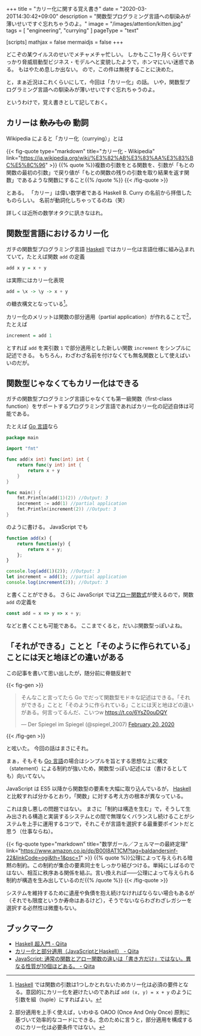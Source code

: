 +++
title = "カリー化に関する覚え書き"
date =  "2020-03-20T14:30:42+09:00"
description = "関数型プログラミング言語への馴染みが薄いせいですぐ忘れちゃうのよ。"
image = "/images/attention/kitten.jpg"
tags = [ "engineering", "currying" ]
pageType = "text"

[scripts]
  mathjax = false
  mermaidjs = false
+++

どこぞの某ウイルスのせいでメチャメチャ忙しい。
しかもここ1ヶ月くらいですっかり脅威扇動型ビジネス・モデルへと変貌したようで，ホンマにいい迷惑である。
もはやため息しか出ない。
ので，この件は無視することに決めた。

と，まぁ近況はこれくらいにして，今回は「カリー化」の話。
いや，関数型プログラミング言語への馴染みが薄いせいですぐ忘れちゃうのよ。

というわけで，覚え書きとして記しておく。

## カリーは ~~飲みもの~~ 動詞

Wikipedia によると「カリー化（currying）」とは

{{< fig-quote type="markdown" title="カリー化 - Wikipedia" link="https://ja.wikipedia.org/wiki/%E3%82%AB%E3%83%AA%E3%83%BC%E5%8C%96" >}}
{{% quote %}}複数の引数をとる関数を、引数が「もとの関数の最初の引数」で戻り値が「もとの関数の残りの引数を取り結果を返す関数」であるような関数にすること{{% /quote %}}
{{< /fig-quote >}}

とある。
「カリー」は偉い数学者である Haskell B. Curry の名前から拝借したものらしい。
名前が動詞化しちゃってるのね（笑）

詳しくは近所の数学オタクに訊きなはれ。

## 関数型言語におけるカリー化

ガチの関数型プログラミング言語 [Haskell] ではカリー化は言語仕様に組み込まれていて，たとえば関数 `add` の定義

```haskell
add x y = x + y
```

は実際にはカリー化表現

```haskell
add = \x -> \y -> x + y
```

の糖衣構文となっている[^tpl1]。

[^tpl1]: [Haskell] では関数の引数は1つしかとれないためカリー化は必須の要件となる。意図的にカリー化を避けたいのであれば `add (x, y) = x + y` のように引数を組（tuple）にすればよい。

カリー化のメリットは関数の部分適用（partial application）が作れることで[^pa1]，たとえば

[^pa1]: 部分適用を上手く使えば，いわゆる OAOO (Once And Only Once) 原則に基づいて効率的なコードにできる。念のために言うと，部分適用を構成するのにカリー化は必要条件ではない。

```haskell
increment = add 1
```

とすれば `add` を実引数 `1` で部分適用とした新しい関数 `increment` をシンプルに記述できる。
もちろん，わざわざ名前を付けなくても無名関数として使えばいいのだが。

## 関数型じゃなくてもカリー化はできる

ガチの関数型プログラミング言語じゃなくても第一級関数（first-class function）をサポートするプログラミング言語であればカリー化の記述自体は可能である。

たとえば [Go 言語]なら

```go { hl_lines=["5-9", 13]}
package main

import "fmt"

func add(x int) func(int) int {
	return func(y int) int {
		return x + y
	}
}

func main() {
	fmt.Println(add(1)(2)) //Output: 3
	increment := add(1) //partial application
	fmt.Println(increment(2)) //Output: 3
}
```

のように書ける。
JavaScript でも

```javascript { hl_lines=["1-5", 8]}
function add(x) {
    return function(y) {
        return x + y;
    };
}

console.log(add(1)(2)); //Output: 3
let increment = add(1); //partial application
console.log(increment(2)); //Output: 3
```

と書くことができる。
さらに JavaScript では[アロー関数式]が使えるので，関数 `add` の定義を

```javascript
const add = x => y => x + y;
```

などと書くことも可能である。
ここまでくると，だいぶ関数型っぽいよね。

## 「それができる」ことと「そのように作られている」ことには天と地ほどの違いがある

この記事を書いて思い出したが，随分前に脊髄反射で

{{< fig-gen >}}
<blockquote class="twitter-tweet"><p lang="ja" dir="ltr">そんなこと言ってたら Go でだって関数型モドキな記述はできる。「それができる」ことと「そのように作られている」ことには天と地ほどの違いがある。何言ってるんだ、こいつw <a href="https://t.co/6YsZ0ouDQY">https://t.co/6YsZ0ouDQY</a></p>&mdash; Der Spiegel im Spiegel (@spiegel_2007) <a href="https://twitter.com/spiegel_2007/status/1230417545447870465?ref_src=twsrc%5Etfw">February 20, 2020</a></blockquote>
{{< /fig-gen >}}

と呟いた。
今回の話はまさにそれ。

まぁ，そもそも [Go 言語]の場合はシンプルを旨とする思想な上に構文（statement）による制約が強いため，関数型っぽい記述には（書けるとしても）向いてない。

JavaScript は ES5 以降から関数型の要素を大幅に取り込んでいるが， [Haskell] と比較すれば分かるとおり，「関数」に対する考え方の根本が異なっている。

これは良し悪しの問題ではない。
まさに「制約は構造を生む」で，そうして生み出される構造と実装するシステムとの間で無理なくバランスし続けることがシステムを上手に運用するコツで，それこそが言語を選択する最重要ポイントだと思う（仕事ならね）。

{{< fig-quote type="markdown" title="数学ガール／フェルマーの最終定理" link="https://www.amazon.co.jp/dp/B00I8AT1CM?tag=baldandersinf-22&linkCode=ogi&th=1&psc=1" >}}
{{% quote %}}公理によって与えられる暗黙の制約。この制約が集合の要素同士をしっかり結びつける。単純にしばるのではない、相互に秩序ある関係を結ぶ。言い換えれば――公理によって与えられる制約が構造を生み出しているのだ{{% /quote %}}
{{< /fig-quote >}}

システムを維持するために遺産や負債を抱え続けなければならない場合もあるが（それでも限度というか寿命はあるけど），そうでないならわざわざレガシーを選択する必然性は微塵もない。

## ブックマーク

- [Haskell 超入門 - Qiita](https://qiita.com/7shi/items/145f1234f8ec2af923ef)
- [カリー化と部分適用（JavaScriptとHaskell） - Qiita](https://qiita.com/7shi/items/a0143daac77a205e7962)
- [JavaScript: 通常の関数とアロー関数の違いは「書き方だけ」ではない。異なる性質が10個ほどある。 - Qiita](https://qiita.com/suin/items/a44825d253d023e31e4d)

[Haskell]: https://www.haskell.org/ "Haskell Language"
[Go 言語]: https://golang.org/ "The Go Programming Language"
[アロー関数式]: https://developer.mozilla.org/ja/docs/Web/JavaScript/Reference/Functions/Arrow_functions "アロー関数 - JavaScript | MDN"
